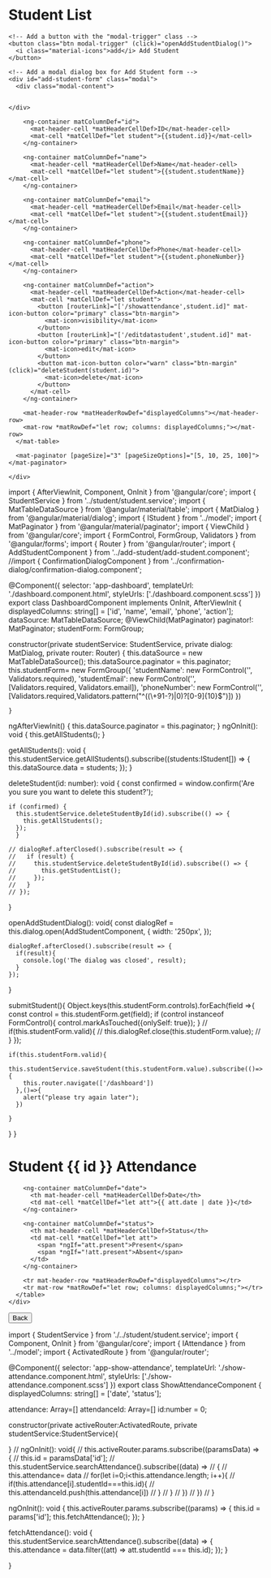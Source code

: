 <div>
  <div class="d-sm-flex align-items-center justify-content-between mt-4">
    <h1 class="h3 mb-0 text-gray-800">Student List</h1>
  
    <!-- Add a button with the "modal-trigger" class -->
    <button class="btn modal-trigger" (click)="openAddStudentDialog()">
      <i class="material-icons">add</i> Add Student
    </button>
  
    <!-- Add a modal dialog box for Add Student form -->
    <div id="add-student-form" class="modal">
      <div class="modal-content">
  
     
    </div>
  
 

   <div class="mat-elevation-z8 mt-4 mb-4">
      <mat-table #table [dataSource]="dataSource" matSort matPaginator>
  
        <ng-container matColumnDef="id">
          <mat-header-cell *matHeaderCellDef>ID</mat-header-cell>
          <mat-cell *matCellDef="let student">{{student.id}}</mat-cell>
        </ng-container>
  
        <ng-container matColumnDef="name">
          <mat-header-cell *matHeaderCellDef>Name</mat-header-cell>
          <mat-cell *matCellDef="let student">{{student.studentName}}</mat-cell>
        </ng-container>
  
        <ng-container matColumnDef="email">
          <mat-header-cell *matHeaderCellDef>Email</mat-header-cell>
          <mat-cell *matCellDef="let student">{{student.studentEmail}}</mat-cell>
        </ng-container>
  
        <ng-container matColumnDef="phone">
          <mat-header-cell *matHeaderCellDef>Phone</mat-header-cell>
          <mat-cell *matCellDef="let student">{{student.phoneNumber}}</mat-cell>
        </ng-container>
  
        <ng-container matColumnDef="action">
          <mat-header-cell *matHeaderCellDef>Action</mat-header-cell>
          <mat-cell *matCellDef="let student">
            <button [routerLink]="['/showattendance',student.id]" mat-icon-button color="primary" class="btn-margin">
              <mat-icon>visibility</mat-icon>
            </button>
            <button [routerLink]="['/editdatastudent',student.id]" mat-icon-button color="primary" class="btn-margin">
              <mat-icon>edit</mat-icon>
            </button>
            <button mat-icon-button color="warn" class="btn-margin" (click)="deleteStudent(student.id)">
              <mat-icon>delete</mat-icon>
            </button>
          </mat-cell>
        </ng-container>
  
        <mat-header-row *matHeaderRowDef="displayedColumns"></mat-header-row>
        <mat-row *matRowDef="let row; columns: displayedColumns;"></mat-row>
      </mat-table>

      <mat-paginator [pageSize]="3" [pageSizeOptions]="[5, 10, 25, 100]"></mat-paginator>

    </div>
  
  </div>
</div>



import { AfterViewInit, Component, OnInit } from '@angular/core';
import { StudentService } from '../student/student.service';
import { MatTableDataSource } from '@angular/material/table';
import { MatDialog } from '@angular/material/dialog';
import { IStudent } from '../model';
import { MatPaginator } from '@angular/material/paginator';
import { ViewChild } from '@angular/core';
import { FormControl, FormGroup, Validators } from '@angular/forms';
import { Router } from '@angular/router';
import { AddStudentComponent } from '../add-student/add-student.component';
//import { ConfirmationDialogComponent } from '../confirmation-dialog/confirmation-dialog.component';


@Component({
  selector: 'app-dashboard',
  templateUrl: './dashboard.component.html',
  styleUrls: ['./dashboard.component.scss']
})
export class DashboardComponent implements OnInit, AfterViewInit {
  displayedColumns: string[] = ['id', 'name', 'email', 'phone', 'action'];
  dataSource: MatTableDataSource<IStudent>;
  @ViewChild(MatPaginator)
  paginator!: MatPaginator;
  studentForm: FormGroup;
  

  

  constructor(private studentService: StudentService, private dialog: MatDialog,  private router: Router) {
    this.dataSource = new MatTableDataSource<IStudent>();
    this.dataSource.paginator = this.paginator;
    this.studentForm= new FormGroup({
      'studentName': new FormControl('', Validators.required),
      'studentEmail': new FormControl('', [Validators.required, Validators.email]),
      'phoneNumber': new FormControl('', [Validators.required,Validators.pattern("^((\\+91-?)|0)?[0-9]{10}$")])
    })
   
    }
  

  ngAfterViewInit() {
    this.dataSource.paginator = this.paginator;
  }
  ngOnInit(): void {
    this.getAllStudents();
  }

  getAllStudents(): void { this.studentService.getAllStudents().subscribe((students:IStudent[]) => 
    { this.dataSource.data = students; 
    });
   }

  deleteStudent(id: number): void {
    const confirmed = window.confirm('Are you sure you want to delete this student?');

    if (confirmed) {
      this.studentService.deleteStudentById(id).subscribe(() => {
        this.getAllStudents();
      });
      }

    // dialogRef.afterClosed().subscribe(result => {
    //   if (result) {
    //     this.studentService.deleteStudentById(id).subscribe(() => {
    //       this.getStudentList();
    //     });
    //   }
    // });
  }

  openAddStudentDialog(): void{
    const dialogRef = this.dialog.open(AddStudentComponent, {
      width: '250px',
    });

    dialogRef.afterClosed().subscribe(result => {
      if(result){
        console.log('The dialog was closed', result);
      }
    });
  }

  submitStudent(){
    Object.keys(this.studentForm.controls).forEach(field =>{
      const control = this.studentForm.get(field);
      if (control instanceof FormControl){
      control.markAsTouched({onlySelf: true});
    }
    // if(this.studentForm.valid){
    //   this.dialogRef.close(this.studentForm.value);
    // }
    });

    if(this.studentForm.valid){
      this.studentService.saveStudent(this.studentForm.value).subscribe(()=>{
        this.router.navigate(['/dashboard'])
      },()=>{
        alert("please try again later");
      })

    }

  }
}





<div class="card shadow mb-4">
  <div class="card-header py-3">
    <h1 class="m-0 font-weight-bold mat-title text-primary text-center">Student {{ id }} Attendance</h1>
  </div>

  <div class="card-body">
    <div class="table-responsive">
      <table mat-table [dataSource]="attendance" class="mat-elevation-z8">

        <ng-container matColumnDef="date">
          <th mat-header-cell *matHeaderCellDef>Date</th>
          <td mat-cell *matCellDef="let att">{{ att.date | date }}</td>
        </ng-container>

        <ng-container matColumnDef="status">
          <th mat-header-cell *matHeaderCellDef>Status</th>
          <td mat-cell *matCellDef="let att">
            <span *ngIf="att.present">Present</span>
            <span *ngIf="!att.present">Absent</span>
          </td>
        </ng-container>

        <tr mat-header-row *matHeaderRowDef="displayedColumns"></tr>
        <tr mat-row *matRowDef="let row; columns: displayedColumns;"></tr>
      </table>
    </div>
  </div>

  <div class="card-footer">
    <button mat-button color="warn" routerLink="/dashboard">Back</button>
  </div>
</div>


import { StudentService } from './../student/student.service';
import { Component, OnInit } from '@angular/core';
import { IAttendance } from '../model';
import { ActivatedRoute } from '@angular/router';


@Component({
  selector: 'app-show-attendance',
  templateUrl: './show-attendance.component.html',
  styleUrls: ['./show-attendance.component.scss']
})
export class ShowAttendanceComponent {
  displayedColumns: string[] = ['date', 'status'];

  attendance: Array<IAttendance>=[]
  attendanceId: Array<IAttendance>=[]
  id:number = 0;

  constructor(private activeRouter:ActivatedRoute, private studentService:StudentService){

  }
  // ngOnInit(): void{
  //   this.activeRouter.params.subscribe((paramsData) => {
  //     this.id = paramsData['id'];
  //     this.studentService.searchAttendance().subscribe((data) =>
  //     {
  //       this.attendance= data
  //       for(let i=0;i<this.attendance.length; i++){
  //         if(this.attendance[i].studentId===this.id){
  //           this.attendanceId.push(this.attendance[i])
  //         }
  //       }
  //     })
  //   })
  // }

  ngOnInit(): void {
    this.activeRouter.params.subscribe((params) => {
      this.id = params['id'];
      this.fetchAttendance();
    });
  }

  fetchAttendance(): void {
    this.studentService.searchAttendance().subscribe((data) => {
      this.attendance = data.filter((att) => att.studentId === this.id);
    });
  }


}
